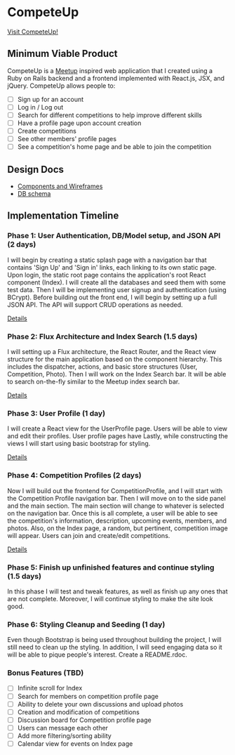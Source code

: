 # CompeteUp

[Visit CompeteUp!](http://competeup.herokuapp.com)

## Minimum Viable Product

CompeteUp is a [Meetup](http://www.meetup.com/) inspired web application that
I created using a Ruby on Rails backend and a frontend implemented with
React.js, JSX, and jQuery. CompeteUp allows people to:

- [ ] Sign up for an account
- [ ] Log in / Log out
- [ ] Search for different competitions to help improve different skills
- [ ] Have a profile page upon account creation
- [ ] Create competitions
- [ ] See other members' profile pages
- [ ] See a competition's home page and be able to join the competition

## Design Docs
* [Components and Wireframes](./docs/wireframes.md)
* [DB schema](./docs/schema.md)

## Implementation Timeline

### Phase 1: User Authentication, DB/Model setup, and JSON API (2 days)

I will begin by creating a static splash page with a navigation bar that
contains 'Sign Up' and 'Sign in' links, each linking to its own static page.
Upon login, the static root page contains the application's root React
component (Index). I will create all the databases and seed them with some test
data. Then I will be implementing user signup and authentication (using BCrypt).
Before building out the front end, I will begin by setting up a full JSON API.
The API will support CRUD operations as needed.

[Details](./docs/phases/phase1.md)

### Phase 2: Flux Architecture and Index Search (1.5 days)

I will setting up a Flux architecture, the React Router, and the React view
structure for the main application based on the component hierarchy. This
includes the dispatcher, actions, and basic store structures (User, Competition,
Photo). Then I will work on the Index Search bar. It will be able to search
on-the-fly similar to the Meetup index search bar.

[Details](./docs/phases/phase2.md)

### Phase 3: User Profile (1 day)

I will create a React view for the UserProfile page. Users will be able to view
and edit their profiles. User profile pages have  Lastly, while constructing the
views I will start using basic bootstrap for styling.

[Details](./docs/phases/phase3.md)

### Phase 4: Competition Profiles (2 days)

Now I will build out the frontend for CompetitionProfile, and I will start with
the Competition Profile navigation bar. Then I will move on to the side panel
and the main section. The main section will change to whatever is selected on
the navigation bar. Once this is all complete, a user will be able to see
the competition's information, description, upcoming events, members, and
photos. Also, on the Index page, a random, but pertinent, competition image will
appear. Users can join and create/edit competitions.

[Details](./docs/phases/phase4.md)

### Phase 5: Finish up unfinished features and continue styling (1.5 days)

In this phase I will test and tweak features, as well as finish up any ones that
are not complete. Moreover, I will continue styling to make the site look good.

### Phase 6: Styling Cleanup and Seeding (1 day)

Even though Bootstrap is being used throughout building the project, I will
still need to clean up the styling. In addition, I will seed engaging data so
it will be able to pique people's interest. Create a README.rdoc.

### Bonus Features (TBD)
- [ ] Infinite scroll for Index
- [ ] Search for members on competition profile page
- [ ] Ability to delete your own discussions and upload photos
- [ ] Creation and modification of competitions
- [ ] Discussion board for Competition profile page
- [ ] Users can message each other
- [ ] Add more filtering/sorting ability
- [ ] Calendar view for events on Index page
